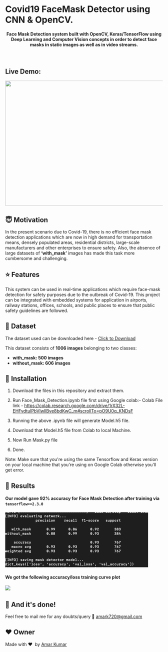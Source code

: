 # Covid19 FaceMask Detector using CNN & OpenCV.


<div align= "center">
  <h4>Face Mask Detection system built with OpenCV, Keras/TensorFlow using Deep Learning and Computer Vision concepts in order to detect face masks in static images as well as in video streams.</h4>
</div>

&nbsp;&nbsp;&nbsp;&nbsp;&nbsp;&nbsp;&nbsp;&nbsp;&nbsp;&nbsp;&nbsp;&nbsp;&nbsp;&nbsp;&nbsp;&nbsp;&nbsp;&nbsp;&nbsp;&nbsp;&nbsp;&nbsp;&nbsp;&nbsp;&nbsp;&nbsp;&nbsp;&nbsp;&nbsp;&nbsp;&nbsp;&nbsp;&nbsp;&nbsp;&nbsp;

## Live Demo:
<p align="center"><img src="https://github.com/amark720/Amar-kumar/blob/master/ScreenShots/FaceMaskGif.gif" width="700" height="400"></p>



## :innocent: Motivation
In the present scenario due to Covid-19, there is no efficient face mask detection applications which are now in high demand for transportation means, densely populated areas, residential districts, large-scale manufacturers and other enterprises to ensure safety. Also, the absence of large datasets of __‘with_mask’__ images has made this task more cumbersome and challenging. 


## :star: Features

This system can be used in real-time applications which require face-mask detection for safety purposes due to the outbreak of Covid-19. This project can be integrated with embedded systems for application in airports, railway stations, offices, schools, and public places to ensure that public safety guidelines are followed.

## :file_folder: Dataset
The dataset used can be downloaded here - [Click to Download](https://www.kaggle.com/prithwirajmitra/covid-face-mask-detection-dataset)

This dataset consists of __1006 images__ belonging to two classes:
*	__with_mask: 500 images__
*	__without_mask: 606 images__



## 🚀 Installation
1. Download the files in this repository and extract them.
2. Run Face_Mask_Detection.ipynb file first using Google colab:-
Colab File link - https://colab.research.google.com/drive/1rX32L-EHFvdtulPbVlwllBve8bdKwC_m#scrollTo=pO9U0q_KNDsF

3. Running the above .ipynb file will generate Model.h5 file.
4. Download that Model.h5 file from Colab to local Machine.
5. Now Run Mask.py file
6. Done.

Note: Make sure that you're using the same Tensorflow and Keras version on your local machine that you're using on Google Colab otherwise you'll get error.

## :key: Results

#### Our model gave 92% accuracy for Face Mask Detection after training via <code>tensorflow==2.3.0</code>

![](https://github.com/chandrikadeb7/Face-Mask-Detection/blob/master/Readme_images/Screenshot%202020-06-01%20at%209.48.27%20PM.png)

#### We got the following accuracy/loss training curve plot
![](https://github.com/chandrikadeb7/Face-Mask-Detection/blob/master/plot.png)

## :clap: And it's done!
Feel free to mail me for any doubts/query 
:email: amark720@gmail.com

## :heart: Owner
Made with :heart:&nbsp;  by [Amar Kumar](https://github.com/amark720)


